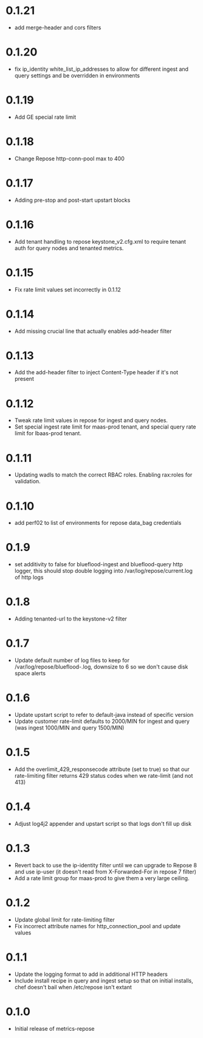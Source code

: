 # 0.1.21
- add merge-header and cors filters

# 0.1.20
- fix ip_identity white_list_ip_addresses to allow for different ingest and query settings and be overridden in environments

# 0.1.19
- Add GE special rate limit

# 0.1.18
- Change Repose http-conn-pool max to 400

# 0.1.17
- Adding pre-stop and post-start upstart blocks
	
# 0.1.16
- Add tenant handling to repose keystone_v2.cfg.xml to require tenant auth for query nodes and tenanted metrics.

# 0.1.15
- Fix rate limit values set incorrectly in 0.1.12

# 0.1.14
- Add missing crucial line that actually enables add-header filter

# 0.1.13
- Add the add-header filter to inject Content-Type header if it's not present

# 0.1.12
- Tweak rate limit values in repose for ingest and query nodes.
- Set special ingest rate limit for maas-prod tenant, and special query rate limit for lbaas-prod tenant.

# 0.1.11
- Updating wadls to match the correct RBAC roles.  Enabling rax:roles for validation.

# 0.1.10 
- add perf02 to list of environments for repose data_bag credentials

# 0.1.9
- set additivity to false for blueflood-ingest and blueflood-query http logger, this should stop double logging into /var/log/repose/current.log of http logs

# 0.1.8
- Adding tenanted-url to the keystone-v2 filter

# 0.1.7
- Update default number of log files to keep for /var/log/repose/blueflood-<instance>.log, downsize to 6 so we don't cause disk space alerts

# 0.1.6
- Update upstart script to refer to default-java instead of specific version
- Update customer rate-limit defaults to 2000/MIN for ingest and query (was ingest 1000/MIN and query 1500/MIN)

# 0.1.5
- Add the overlimit_429_responsecode attribute (set to true) so that our rate-limiting filter returns 429 status codes when we rate-limit (and not 413)

# 0.1.4
- Adjust log4j2 appender and upstart script so that logs don't fill up disk

# 0.1.3
- Revert back to use the ip-identity filter until we can upgrade to Repose 8 and use ip-user (it doesn't read from X-Forwarded-For in repose 7 filter)
- Add a rate limit group for maas-prod to give them a very large ceiling.

# 0.1.2
- Update global limit for rate-limiting filter
- Fix incorrect attribute names for http_connection_pool and update values 

# 0.1.1
- Update the logging format to add in additional HTTP headers
- Include install recipe in query and ingest setup so that on initial installs, chef doesn't bail when /etc/repose isn't extant

# 0.1.0
- Initial release of metrics-repose
